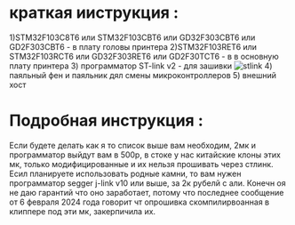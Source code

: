 # краткая ииструкция :
1)STM32F103C8T6 или STM32F103CBT6 или GD32F303CBT6 или GD2F303CBT6 - в плату головы принтера
2)STM32F103RET6 или STM32F103RCT6 или GD32F303RET6 или GD2F30TCT6 - в в основную плату принтера
3) программатор ST-link v2 - для зашивки
![stlink](https://i.ibb.co/258R6c4/Screenshot-2.png)
4) паяльный фен и паяльник дял смены микроконтроллеров
5) внешний хост

# Подробная инструкция :
Если будете делать как я то список выше вам необходим, 2мк и программатор выйдут вам в 500р, в стоке у  нас китайские клоны этих мк, только модифицированные и их нельзя прошивать через стлинк.
Есил планируете использовать родные камни, то вам нужен программатор segger j-link v10 или выше, за 2к рубелй с али. Конечн оя не даю гарантий что оно заработает, потому что последнее сообщение от 6 февраля 2024 года говорит чт опрошивка скомпилирвоанная в клиппере под эти мк, закерпичила их.



